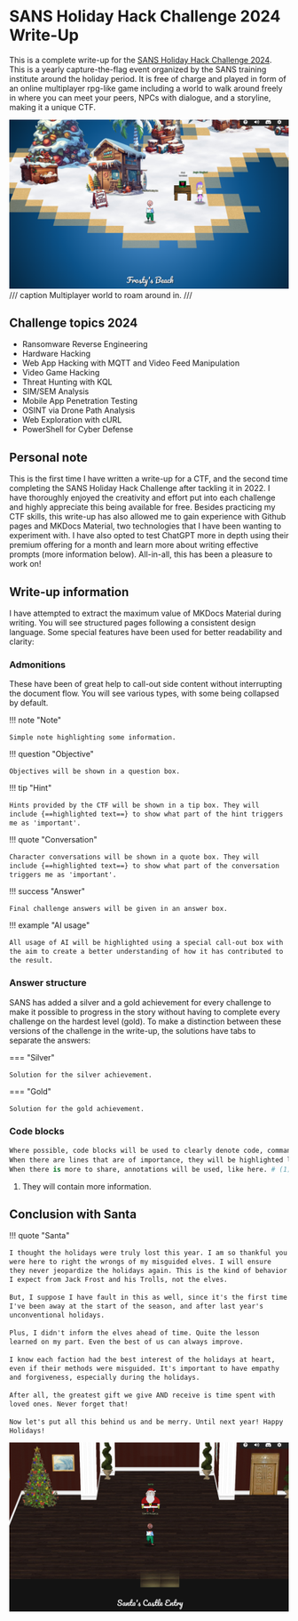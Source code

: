 # SANS Holiday Hack Challenge 2024 Write-Up

This is a complete write-up for the [SANS Holiday Hack Challenge 2024](https://www.sans.org/mlp/holiday-hack-challenge-2024/). This is a yearly capture-the-flag event organized by the SANS training institute around the holiday period. It is free of charge and played in form of an online multiplayer rpg-like game including a world to walk around freely in where you can meet your peers, NPCs with dialogue, and a storyline, making it a unique CTF.

![Main](images/other/home_1.png)
/// caption
Multiplayer world to roam around in.
///

## Challenge topics 2024

- Ransomware Reverse Engineering
- Hardware Hacking
- Web App Hacking with MQTT and Video Feed Manipulation
- Video Game Hacking
- Threat Hunting with KQL
- SIM/SEM Analysis
- Mobile App Penetration Testing
- OSINT via Drone Path Analysis
- Web Exploration with cURL
- PowerShell for Cyber Defense

## Personal note

This is the first time I have written a write-up for a CTF, and the second time completing the SANS Holiday Hack Challenge after tackling it in 2022. I have thoroughly enjoyed the creativity and effort put into each challenge and highly appreciate this being available for free. Besides practicing my CTF skills, this write-up has also allowed me to gain experience with Github pages and MKDocs Material, two technologies that I have been wanting to experiment with. I have also opted to test ChatGPT more in depth using their premium offering for a month and learn more about writing effective prompts (more information below). All-in-all, this has been a pleasure to work on!

## Write-up information

I have attempted to extract the maximum value of MKDocs Material during writing. You will see structured pages following a consistent design language. Some special features have been used for better readability and clarity:

### Admonitions

These have been of great help to call-out side content without interrupting the document flow. You will see various types, with some being collapsed by default.

!!! note "Note"

    Simple note highlighting some information.

!!! question "Objective"

    Objectives will be shown in a question box.

!!! tip "Hint"

    Hints provided by the CTF will be shown in a tip box. They will include {==highlighted text==} to show what part of the hint triggers me as 'important'.

!!! quote "Conversation"

    Character conversations will be shown in a quote box. They will include {==highlighted text==} to show what part of the conversation triggers me as 'important'.

!!! success "Answer"

    Final challenge answers will be given in an answer box.

!!! example "AI usage"

    All usage of AI will be highlighted using a special call-out box with the aim to create a better understanding of how it has contributed to the result.

### Answer structure

SANS has added a silver and a gold achievement for every challenge to make it possible to progress in the story without having to complete every challenge on the hardest level (gold). To make a distinction between these versions of the challenge in the write-up, the solutions have tabs to separate the answers:

=== "Silver"

    Solution for the silver achievement.

=== "Gold"

    Solution for the gold achievement.

### Code blocks

```python title="Code blocks" linenums="1" hl_lines="2"
Where possible, code blocks will be used to clearly denote code, commands, or other challenge artifacts.
When there are lines that are of importance, they will be highlighted like this one.
When there is more to share, annotations will be used, like here. # (1)!
```

1. They will contain more information.

## Conclusion with Santa

!!! quote "Santa"

    I thought the holidays were truly lost this year. I am so thankful you were here to right the wrongs of my misguided elves. I will ensure they never jeopardize the holidays again. This is the kind of behavior I expect from Jack Frost and his Trolls, not the elves.

    But, I suppose I have fault in this as well, since it's the first time I've been away at the start of the season, and after last year's unconventional holidays.

    Plus, I didn't inform the elves ahead of time. Quite the lesson learned on my part. Even the best of us can always improve.

    I know each faction had the best interest of the holidays at heart, even if their methods were misguided. It's important to have empathy and forgiveness, especially during the holidays.

    After all, the greatest gift we give AND receive is time spent with loved ones. Never forget that!

    Now let's put all this behind us and be merry. Until next year! Happy Holidays!

![Santa](images/other/santa_1.png)
